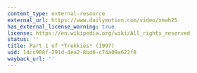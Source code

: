 ```yaml
---
content_type: external-resource
external_url: https://www.dailymotion.com/video/xmah25
has_external_license_warning: true
license: https://en.wikipedia.org/wiki/All_rights_reserved
status: ''
title: Part 1 of *Trekkies* (1997)
uid: 14cc908f-291d-4ea2-8bd0-c74a09a622f8
wayback_url: ''
---
```

